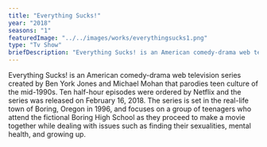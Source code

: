 ```yaml
---
title: "Everything Sucks!"
year: "2018"
seasons: "1"
featuredImage: "../../images/works/everythingsucks1.png"
type: "Tv Show"
briefDescription: "Everything Sucks! is an American comedy-drama web television series created by Ben York Jones and Michael Mohan that parodies teen culture of the mid-1990s."
---
```


Everything Sucks! is an American comedy-drama web television series created by Ben York Jones and Michael Mohan that parodies teen culture of the mid-1990s. Ten half-hour episodes were ordered by Netflix and the series was released on February 16, 2018. The series is set in the real-life town of Boring, Oregon in 1996, and focuses on a group of teenagers who attend the fictional Boring High School as they proceed to make a movie together while dealing with issues such as finding their sexualities, mental health, and growing up.
